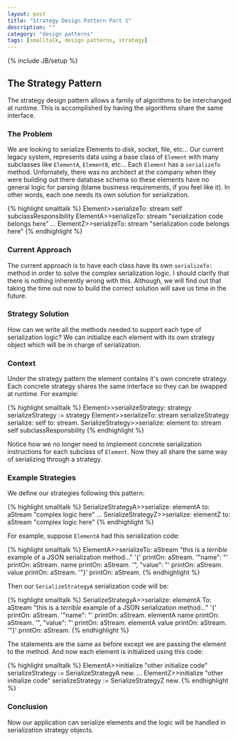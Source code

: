 ```yaml
---
layout: post
title: "Strategy Design Pattern Part 1"
description: ""
category: "design patterns"
tags: [smalltalk, design patterns, strategy]
---
```

{% include JB/setup %}

## The Strategy Pattern
The strategy design pattern allows a family of algorithms to be interchanged at
runtime. This is accomplished by having the algorithms share the same interface.

### The Problem
We are looking to serialize Elements to disk, socket, file, etc...
Our current legacy system, represents data using a base class of `Element`
with many subclasses like `ElementA`, `ElementB`, etc... Each `Element` has a
`serializeTo` method. Unfornately, there was no architect at the company
when they were building out there database schema so these elements have no
general logic for parsing (blame business requirements, if you feel like it).
In other words, each one needs its own solution for serialization.

{% highlight smalltalk %}
Element>>serializeTo: stream
    self subclassResponsibility
ElementA>>serializeTo: stream
    "serialization code belongs here"
...
ElementZ>>serializeTo: stream
    "serialization code belongs here"
{% endhighlight %}

### Current Approach
The current approach is to have each class have its own `serializeTo:` method
in order to solve the complex serialization logic. I should clarify that there
is nothing inherently wrong with this. Although, we will find out that taking
the time out now to build the correct solution will save us time in the future.

### Strategy Solution
How can we write all the methods needed to support each type of serialization
logic? We can initialize each element with its own strategy object which will
be in charge of serialization.

### Context
Under the strategy pattern the element contains it's own concrete strategy.
Each concrete strategy shares the same interface so they can be swapped at
runtime. For example:

{% highlight smalltalk %}
Element>>serializeStrategy: strategy
    serializeStrategy := strategy
Element>>serializeTo: stream
    serializeStrategy serialize: self to: stream.
SerializeStrategy>>serialize: element to: stream
    self subclassResponsbility
{% endhighlight %}

Notice how we no longer need to implement concrete serialization instructions
for each subclass of `Element`. Now they all share the same way of serializing
through a strategy.

### Example Strategies

We define our strategies following this pattern:

{% highlight smalltalk %}
SerializeStrategyA>>serialize: elementA to: aStream
    "complex logic here"
...
SerializeStrategyZ>>serialize: elementZ to: aStream
    "complex logic here"
{% endhighlight %}

For example, suppose `ElementA` had this serialization code:

{% highlight smalltalk %}
ElementA>>serializeTo: aStream
    "this is a *terrible* example of a JSON serialization method..."
    '{' printOn: aStream.
    '"name": "' printOn: aStream.
    name printOn: aStream.
    '", "value": "' printOn: aStream.
    value printOn: aStream.
    '"}' printOn: aStream.
{% endhighlight %}

Then our `SerializeStrategyA` serialization code will be:

{% highlight smalltalk %}
SerializeStrategyA>>serialize: elementA To: aStream
    "this is a *terrible* example of a JSON serialization method..."
    '{' printOn: aStream.
    '"name": "' printOn: aStream.
    elementA name printOn: aStream.
    '", "value": "' printOn: aStream.
    elementA value printOn: aStream.
    '"}' printOn: aStream.
{% endhighlight %}

The statements are the same as before except we are passing the element to
the method. And now each element is initialized using this code:

{% highlight smalltalk %}
ElementA>>initialize
    "other initialize code"
    serializeStrategy := SerializeStrategyA new.
...
ElementZ>>initialize
    "other initialize code"
    serializeStrategy := SerializeStrategyZ new.
{% endhighlight %}

### Conclusion
Now our application can serialize elements and the logic will be handled
in serialization strategy objects.
